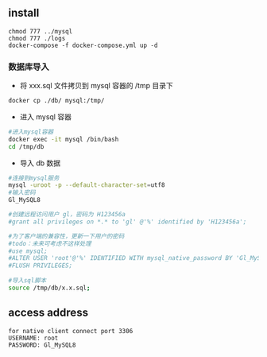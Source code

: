 ## install
```
chmod 777 ../mysql
chmod 777 ./logs
docker-compose -f docker-compose.yml up -d
```

### 数据库导入

- 将 xxx.sql 文件拷贝到 mysql 容器的 /tmp 目录下

```bash
docker cp ./db/ mysql:/tmp/
```

- 进入 mysql 容器

```bash
#进入mysql容器
docker exec -it mysql /bin/bash
cd /tmp/db
```

- 导入 db 数据

```bash
#连接到mysql服务
mysql -uroot -p --default-character-set=utf8
#输入密码 
Gl_MySQL8

#创建远程访问用户 gl，密码为 H123456a
#grant all privileges on *.* to 'gl' @'%' identified by 'H123456a';

#为了客户端的兼容性，更新一下用户的密码
#todo：未来可考虑不这样处理
#use mysql;
#ALTER USER 'root'@'%' IDENTIFIED WITH mysql_native_password BY 'Gl_MySQL8';  
#FLUSH PRIVILEGES;
 
#导入sql脚本
source /tmp/db/x.x.sql;
```

## access address

```code
for native client connect port 3306
USERNAME: root
PASSWORD: Gl_MySQL8
```

